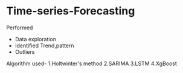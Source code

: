 # Time-series-Forecasting
 Performed 
 - Data exploration
 - identified Trend,pattern
 - Outliers 
 
 Algorithm used-
 1.Holtwinter's method
 2.SARIMA
 3.LSTM
 4.XgBoost

